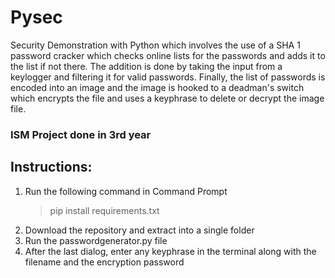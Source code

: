 # Pysec
Security Demonstration with Python which involves the use of a SHA 1 password cracker which checks online lists for the passwords and adds it to the list if not there. The addition is done by taking the input from a  keylogger and filtering it for valid passwords. Finally, the list of passwords is encoded into an image and the image is hooked to  a deadman's switch which encrypts the file and uses a keyphrase to delete or decrypt the image file.

### ISM Project done in 3rd year

## Instructions:

 1. Run the following command in Command Prompt
	> pip install requirements.txt
 2. Download the repository and extract into a single folder
 3. Run the passwordgenerator.py file
 4. After the last dialog, enter any keyphrase in the terminal along with the filename and the encryption password
